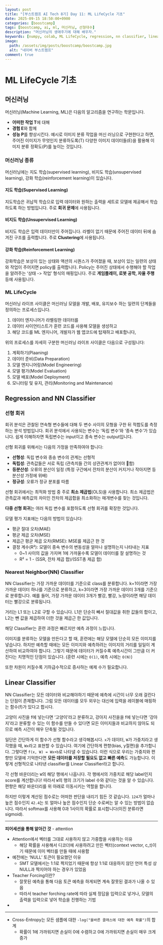 ```yaml
---
layout: post
title: "[부스트캠프 AI Tech 8기] Day 11: ML LifeCycle 기초"
date: 2025-09-15 18:50:00+0900
categories: [boostcamp]
tags: [boostcamp, ai, ml, 머신러닝, 선형대수]
description: "머신러닝의 생애주기에 대해 배우자."
keywords: [numpy, colab, ML LifeCycle, regression, nn classifier, linear classifier]
image:
  path: /assets/img/posts/boostcamp/boostcamp.jpg
  alt: "네이버 부스트캠프"
comment: true
---
```


# ML LifeCycle 기초

## 머신러닝

머신러닝(Machine Learning, ML)은 다음의 알고리즘을 연구하는 학문입니다.
- **어떠한 작업 T**에 대해
- **경험 E**와 함께
- **성능 P**를 향상시킨다.
예시로 이미지 분류 작업을 머신 러닝으로 구현한다고 하면, 주어진 이미지가 무엇인지 분류하도록(T) 다양한 이미지 데이터들(E)을 활용해 이미지 분류 정확도(P)를 높이는 것입니다.

### 머신러닝 종류
머신러닝에는 지도 학습(supervised learning), 비지도 학습(unsupervised learning), 강화 학습(reinforcement learning)이 있습니다.

#### 지도 학습(Supervised Learning)
지도학습은 귀납적 학습으로 입력 데이터와 원하는 출력을 세트로 모델에 제공해서 학습하도록 하는 방법입니다. 주로 **회귀 문제**에 사용됩니다. 

#### 비지도 학습(Unsupervised Learning)
비지도 학습은 입력 데이터만이 주어집니다. 라벨이 없기 때문에 주어진 데이터 뒤에 숨겨진 구조를 출력합니다. 주로 **Clustering**에 사용됩니다.

#### 강화 학습(Reinforcement Learning)
강화학습은 보상이 있는 상태와 액션의 시퀀스가 주어졌을 때, 보상이 있는 일련의 상태와 작업이 주어지면 policy를 출력합니다. Policy는 주어진 상태에서 수행해야 할 작업을 알려주는 ‘상태 -> 작업’ 형식의 매핑입니다. 주로 **게임플레이, 로봇 공학, 자율 주행** 등에 사용됩니다.

### ML LifeCycle
머신러닝 라이프 사이클은 머신러닝 모델을 개발, 배포, 유지보수 하는 일련의 단계들을 정의하는 프로세스입니다.

1. 데이터 엔지니어가 라벨링한 데이터를
2. 데이터 사이언티스트가 훈련 코드를 사용해 모델을 생성하고
3. 해당 코드를 ML 엔지니어, 개발자가 웹 앱코드에 탑재하고 배포합니다,

위의 프로세스를 자세히 구분한 머신러닝 라이프 사이클은 다음으로 구성됩니다:

1. 계획하기(Plaaning)
2. 데이터 준비(Data Preparation)
3. 모델 엔지니어링(Model Engineering)
4. 모델 평가(Model Evaluation)
5. 모델 배포(Model Deployment)
6. 모니터링 및 유지, 관리(Monitoring and Maintenance)

## Regression and NN Classifier


### 선형 회귀

회귀 분석은 관찰된 연속형 변수들에 대해 두 변수 사이의 모형을 구한 뒤 적합도를 측정하는 분석 방법입니다. 회귀 분석에서 사용되는 변수는 ‘독립 변수’와 ‘종속 변수’가 있습니다. 쉽게 이해하자면 독립변수는 input이고 종속 변수는 output입니다.

선형 회귀를 위해서는 다음의 가정을 만족하여야 합니다:
- **선형성**: 독립 변수와 종송 변수의 관계는 선형적
- **독립성**: 관측값들은 서로 독립 (관측치들 간의 상관관계가 없어야 함)
- **등분산성**: 오류의 분산이 일정 (특정 구간에서 잔차의 분산이 커지거나 작아지면 등분산성 가정에 위배)
- **정규성**: 오류가 정규 분포를 따름


선형 회귀에서는 최적화 방법 중 주로 **최소 제곱법**(OLS)을 사용합니다. 최소 제곱법은 관측값과 예측값의 차이인 잔차의 제곱합을 최소화하는 매개변수를 찾는 것입니다. 

**다중 선형 회귀**는 여러 독립 변수를 포함하도록 선형 회귀를 확장한 것입니다. 

모델 평가 지표에는 다음의 방법이 있습니다:
- 평균 절대 오차(MAE)
- 평균 제곱 오차(MSE)
- 제곱근 평균 제곱 오차(RMSE): MSE를 제곱근 한 것
- 결정 계수(R²): 모델이 종속 변수의 변동성을 얼마나 설명하는지 나타내는 지표
  - 0~1 사이의 값을 가지며 1에 가까울수록 모델이 데이터를 잘 설명하는 것
  - R² = 1 - (SSR, 잔차 제곱 합)/(SST총 제곱 합)

### Nearest Neighbor(NN) Classifier

NN Classifier는 가장 가까운 데이터를 기준으로 class를 분류합니다. k=1이라면 가장 가까운 데이터 하나를 기준으로 분류하고, k=3이라면 가장 가까운 데이터 3개를 기준으로 분류합니다. 예를 들어, 가장 가까운 데이터 3개가 빨강, 빨강, 노랑이라면 해당 데이터는 빨강으로 분류됩니다.

거리는 L1 또는 L2로 구할 수 있습니다. L1은 단순히 빼서 절대값을 취한 값들의 합이고, L2는 뺀 값을 제곱하여 더한 것을 제곱근 한 값입니다.

해당 Classifier는 훈련 과정은 빠르지만 예측 과정이 느립니다. 

이미지를 분류하는 모델을 만든다고 할 때, 훈련에는 해당 모델에 단순히 모든 이미지를 넣습니다. 하지만 예측할 때에는 모든 이미지와 예측하려는 이미지의 거리를 일일이 계산하여 비교하여야 합니다. 그렇기 때문에 데이터가 커질수록 예측시간이 그만큼 더 커진다는 치명적인 단점이 있습니다. (훈련 시에는 ``O(1)``, 예측 시에는 ``O(N)``)

또한 차원이 커질수록 기하급수적으로 증사하는 예제 수가 필요합니다.

## Linear Classifier

NN Classifier는 모든 데이터와 비교해야하기 때문에 예측에 시간이 너무 오래 걸린다는 단점이 존재합니다. 그럼 모든 데이터를 모두 외우는 대신에 입력을 레이블에 매핑하는 함수(f)가 있다고 합시다.

고양이 사진을 f에 넣는다면 ‘고양이’라고 분류하고, 강아지 사진을을 f에 넣는다면 ‘강아지’라고 분류할 수 있는 이 함수를 만들 수 있다면 모든 이미지들과 비교하지 않아도 되므로 예측 시간이 매우 단축될 것입니다.

일단은 간단하게 이 함수가 선형 함수라고 생각해봅시다. ``x``가 데이터, ``W``가 가중치라고 생각했을 때, ``Wx``라고 표현할 수 있습니다. 여기에 간단하게 편향(bias, y절편)을 추가합니다. 그렇다면 ``f(x, W) = Wx+b``로 나타낼 수 있습니다. 이런 식으로 우리는 가중치와 편향만 모델에 기억한다면 **모든 데이터를 저장할 필요도 없고** **빠른 예측**도 가능합니다. 이렇게 선형적으로 나타낸 classifier를 Linear Classifier라고 합니다.

각 선형 바운더리는 ``W``의 해당 행에서 나옵니다. 각 행에서의 가중치로 해당 label인지 score를 계산합니다! 따라서 ``W``의 행의 크기가 label 수와 같다는 것을 알 수 있습니다. 편향은 해당 바운더리를 위 아래로 이동시키는 역할을 합니다.

하지만 이렇게 계산된 점수로는 어떠한 판단을 내리기 힘든 것 같습니다. ``124``가 얼마나 높은 점수인지 ``42.4``는 또 얼마나 높은 점수인지 단순 수로써는 알 수 있는 방법이 없습니다. 따라서 softmax를 사용해 0과 1사이의 확률로 표시합니다(이진 분류라면 sigmoid). 

---
**피어세션을 통해 알아간 것** - attention
- Attention에서 벡터를 그대로 사용하지 않고 가중합을 사용하는 이유
  - 해당 확률을 사용해서 디코더에 사용하려고 만든 벡터(context vector, c_t)이기 때문에 이미 벡터를 만들 때에 사용함
- 예전에는 ‘NULL’ 토큰이 필요했던 이유
  - SMT 모델에서는 1:1로 짝지었기 때문에 항상 1:1로 대응하지 않던 언어 특성 상 NULL과 짝지어야 하는 경우가 있었음
- Teacher Forcing이란?
  - 잘못된 예측을 통해 다음 토큰 예측을 하게되면 계속 잘못된 결과가 나올 수 있음
  - 따라서 teacher forching rate에 따라 실제 정답을 입력으로 넣거나, 모델의 출력을 입력으로 넣어 학습을 진행하는 기법
- 
---
- Cross-Entropy는 모든 샘플에 대한 ``-log("올바른 클래스에 대한 예측 확률")``의 합계 
  - 확률이 1에 가까워지면 손실이 0에 수렴하고 0에 가까워지면 손실이 매우 크게 증가
